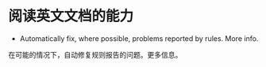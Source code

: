 # 阅读英文文档的能力

* Automatically fix, where possible, problems reported by rules. More info.

在可能的情况下，自动修复规则报告的问题。更多信息。
